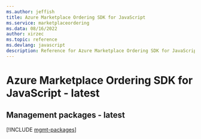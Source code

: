 ```yaml
---
ms.author: jeffish
title: Azure Marketplace Ordering SDK for JavaScript
ms.service: marketplaceordering
ms.data: 08/16/2022
author: xirzec
ms.topic: reference
ms.devlang: javascript
description: Reference for Azure Marketplace Ordering SDK for JavaScript
---
```

# Azure Marketplace Ordering SDK for JavaScript - latest

## Management packages - latest
[!INCLUDE [mgmt-packages](marketplace-ordering-mgmt-index.md)]